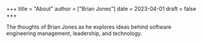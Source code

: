 +++
title = "About"
author = ["Brian Jones"]
date = 2023-04-01
draft = false
+++

The thoughts of Brian Jones as he explores ideas behind software engineering management, leadership, and technology.
